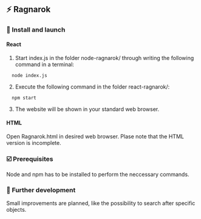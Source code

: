 ## :zap: Ragnarok

### :seedling: Install and launch

#### React
1. Start index.js in the folder node-ragnarok/ through writing the following command in a terminal:
```
  node index.js
```
2. Execute the following command in the folder react-ragnarok/:
```
  npm start
```
3. The website will be shown in your standard web browser.

#### HTML
Open Ragnarok.html in desired web browser. Plase note that the HTML version is incomplete.

### :ballot_box_with_check: Prerequisites
Node and npm has to be installed to perform the neccessary commands.

### :triangular_flag_on_post: Further development
Small improvements are planned, like the possibility to search after specific objects.
